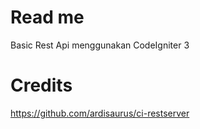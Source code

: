# Read me
Basic Rest Api menggunakan CodeIgniter 3

# Credits
https://github.com/ardisaurus/ci-restserver
